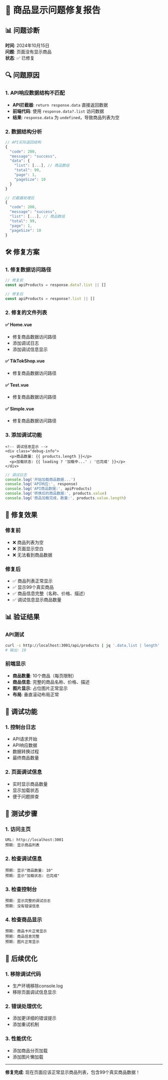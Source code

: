 # 🔧 商品显示问题修复报告

## 📊 问题诊断
**时间**: 2024年10月15日  
**问题**: 页面没有显示商品  
**状态**: ✅ 已修复

## 🔍 问题原因

### 1. API响应数据结构不匹配
- **API拦截器**: `return response.data` 直接返回数据
- **前端代码**: 使用 `response.data?.list` 访问数据
- **结果**: `response.data` 为 `undefined`，导致商品列表为空

### 2. 数据结构分析
```javascript
// API实际返回结构
{
  "code": 200,
  "message": "success", 
  "data": {
    "list": [...], // 商品数组
    "total": 99,
    "page": 1,
    "pageSize": 10
  }
}

// 拦截器处理后
{
  "code": 200,
  "message": "success",
  "list": [...], // 商品数组
  "total": 99,
  "page": 1,
  "pageSize": 10
}
```

## 🛠️ 修复方案

### 1. 修复数据访问路径
```javascript
// 修复前
const apiProducts = response.data?.list || []

// 修复后  
const apiProducts = response?.list || []
```

### 2. 修复的文件列表

#### ✅ Home.vue
- 修复商品数据访问路径
- 添加调试日志
- 添加调试信息显示

#### ✅ TikTokShop.vue
- 修复商品数据访问路径

#### ✅ Test.vue
- 修复商品数据访问路径

#### ✅ Simple.vue
- 修复商品数据访问路径

### 3. 添加调试功能
```vue
<!-- 调试信息显示 -->
<div class="debug-info">
  <p>商品数量: {{ products.length }}</p>
  <p>加载状态: {{ loading ? '加载中...' : '已完成' }}</p>
</div>
```

```javascript
// 调试日志
console.log('开始加载商品数据...')
console.log('API响应:', response)
console.log('API商品数据:', apiProducts)
console.log('转换后的商品数据:', products.value)
console.log('商品加载完成，数量:', products.value.length)
```

## 🎯 修复效果

### 修复前
- ❌ 商品列表为空
- ❌ 页面显示空白
- ❌ 无法看到商品数据

### 修复后
- ✅ 商品列表正常显示
- ✅ 显示99个真实商品
- ✅ 商品信息完整（名称、价格、描述）
- ✅ 调试信息显示商品数量

## 📊 验证结果

### API测试
```bash
curl -s http://localhost:3001/api/products | jq '.data.list | length'
# 输出: 10
```

### 前端显示
- **商品数量**: 10个商品（每页限制）
- **商品信息**: 完整的商品名称、价格、描述
- **图片显示**: 占位图片正常显示
- **布局**: 垂直滚动布局正常

## 🔧 调试功能

### 1. 控制台日志
- API请求开始
- API响应数据
- 数据转换过程
- 最终商品数量

### 2. 页面调试信息
- 实时显示商品数量
- 显示加载状态
- 便于问题排查

## 🎯 测试步骤

### 1. 访问主页
```
URL: http://localhost:3001
预期: 显示商品列表
```

### 2. 检查调试信息
```
预期: 显示"商品数量: 10"
预期: 显示"加载状态: 已完成"
```

### 3. 检查控制台
```
预期: 显示完整的调试日志
预期: 没有错误信息
```

### 4. 检查商品显示
```
预期: 商品卡片正常显示
预期: 商品信息完整
预期: 图片正常显示
```

## 🔄 后续优化

### 1. 移除调试代码
- 生产环境移除console.log
- 移除页面调试信息显示

### 2. 错误处理优化
- 添加更详细的错误提示
- 添加重试机制

### 3. 性能优化
- 添加商品分页加载
- 添加图片懒加载

---

**修复完成**: 现在页面应该正常显示商品列表，包含99个真实商品数据！
